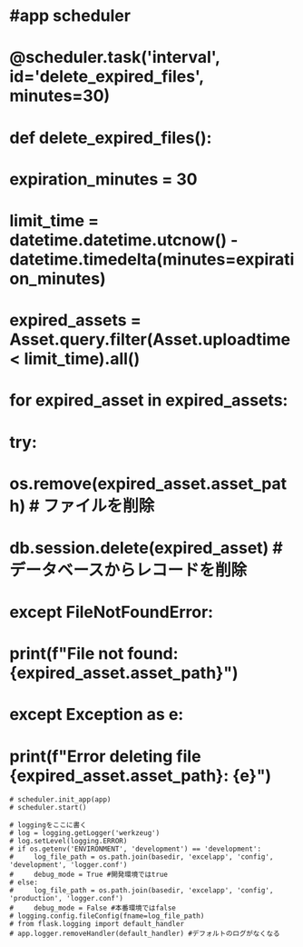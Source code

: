

# #app scheduler
# @scheduler.task('interval', id='delete_expired_files', minutes=30)
# def delete_expired_files():
#     expiration_minutes = 30
#     limit_time = datetime.datetime.utcnow() - datetime.timedelta(minutes=expiration_minutes)
#     expired_assets = Asset.query.filter(Asset.uploadtime < limit_time).all()
#     for expired_asset in expired_assets:
#         try:
#             os.remove(expired_asset.asset_path)  # ファイルを削除
#             db.session.delete(expired_asset)  # データベースからレコードを削除
#         except FileNotFoundError:
#             print(f"File not found: {expired_asset.asset_path}")
#         except Exception as e:
#             print(f"Error deleting file {expired_asset.asset_path}: {e}")



    # scheduler.init_app(app)
    # scheduler.start()

    # loggingをここに書く
    # log = logging.getLogger('werkzeug')
    # log.setLevel(logging.ERROR)
    # if os.getenv('ENVIRONMENT', 'development') == 'development':
    #     log_file_path = os.path.join(basedir, 'excelapp', 'config', 'development', 'logger.conf')
    #     debug_mode = True #開発環境ではtrue
    # else:
    #     log_file_path = os.path.join(basedir, 'excelapp', 'config', 'production', 'logger.conf')
    #     debug_mode = False #本番環境ではfalse
    # logging.config.fileConfig(fname=log_file_path)
    # from flask.logging import default_handler
    # app.logger.removeHandler(default_handler) #デフォルトのログがなくなる